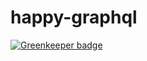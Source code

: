 # happy-graphql

[![Greenkeeper badge](https://badges.greenkeeper.io/honpery/happy-graphql.svg)](https://greenkeeper.io/)